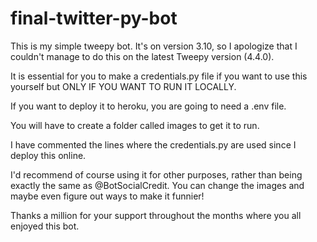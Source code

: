 # final-twitter-py-bot

This is my simple tweepy bot. It's on version 3.10, so I apologize that I couldn't manage to do this on the latest Tweepy version (4.4.0).

It is essential for you to make a credentials.py file if you want to use this yourself but ONLY IF YOU WANT TO RUN IT LOCALLY.

If you want to deploy it to heroku, you are going to need a .env file.

You will have to create a folder called images to get it to run.

I have commented the lines where the credentials.py are used since I deploy this online.

I'd recommend of course using it for other purposes, rather than being exactly the same as @BotSocialCredit. You can change the images and maybe even figure out ways to make it funnier!

Thanks a million for your support throughout the months where you all enjoyed this bot.
